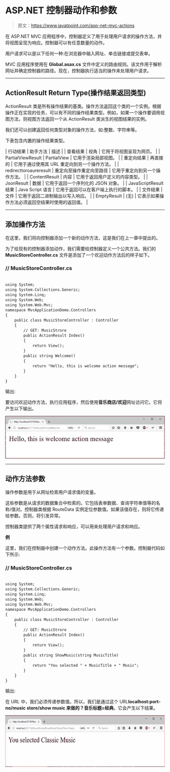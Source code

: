 # ASP.NET 控制器动作和参数

> 原文：<https://www.javatpoint.com/asp-net-mvc-actions>

在 ASP.NET MVC 应用程序中，控制器定义了用于处理用户请求的操作方法，并将视图呈现为响应。控制器可以有任意数量的动作。

用户请求可以是以下任何一种:在浏览器中输入网址、单击链接或提交表单。

MVC 应用程序使用在 **Global.asax.cs** 文件中定义的路由规则。该文件用于解析网址并确定控制器的路径。现在，控制器执行适当的操作来处理用户请求。

* * *

## ActionResult Return Type(操作结果返回类型)

ActionResult 类是所有操作结果的基类。操作方法返回这个类的一个实例。根据操作正在实现的任务，可以有不同的操作结果类型。例如，如果一个操作要调用视图方法，则视图方法返回一个从 ActionResult 类派生的视图结果的实例。

我们还可以创建返回任何类型对象的操作方法，如:整数、字符串等。

下表包含内置的操作结果类型。

| 行动结果 | 助手方法 | 描述 |
| 查看结果 | 视角 | 它用于将视图呈现为网页。 |
| PartialViewResult | PartialView | 它用于渲染局部视图。 |
| 重定向结果 | 再直接的 | 它用于通过使用其 URL 重定向到另一个操作方法。 |
| redirecttoroaureresult | 重定向至操作重定向至路径 | 它用于重定向到另一个操作方法。 |
| ContentResult | 内容 | 它用于返回用户定义的内容类型。 |
| JsonResult | 数据 | 它用于返回一个序列化的 JSON 对象。 |
| JavaScriptResult 结果 | Java Script 语言 | 它用于返回可以在客户端上执行的脚本。 |
| 文件结果 | 文件 | 它用于返回二进制输出以写入响应。 |
| EmptyResult | (无) | 它表示如果操作方法必须返回空结果时使用的返回值。 |

* * *

## 添加操作方法

在这里，我们将向控制器添加一个新的动作方法，这是我们在上一章中提出的。

为了给现有的控制器添加动作，我们需要给控制器定义一个公共方法。我们的 **MusicStoreController.cs** 文件是添加了一个欢迎动作方法后的样子如下。

### // MusicStoreController.cs

```

using System;
using System.Collections.Generic;
using System.Linq;
using System.Web;
using System.Web.Mvc;
namespace MvcApplicationDemo.Controllers
{
    public class MusicStoreController : Controller
    {
        // GET: MusicStrore
        public ActionResult Index()
        {
            return View();
        }
        public string Welcome()
        {
            return "Hello, this is welcome action message";
        }
    }
}

```

输出:

要访问欢迎动作方法，执行应用程序，然后使用**音乐商店/欢迎**网址访问它。它将产生以下输出。

![ASP Action and parameters 1](img/f53b9e36988b025881badbac44a8dfe3.png)

* * *

## 动作方法参数

操作参数是用于从网址检索用户请求值的变量。

这些参数是从请求的数据集合中检索的。它包括表单数据、查询字符串值等的名称/值对。控制器类根据 RouteData 实例定位参数值。如果该值存在，则将它传递给参数。否则，将引发异常。

控制器类提供了两个属性请求和响应，可以用来处理用户请求和响应。

**例**

这里，我们在控制器中创建一个动作方法。此操作方法有一个参数。控制器代码如下所示:

### // MusicStoreController.cs

```

using System;
using System.Collections.Generic;
using System.Linq;
using System.Web;
using System.Web.Mvc;
namespace MvcApplicationDemo.Controllers
{
    public class MusicStoreController : Controller
    {
        // GET: MusicStrore
        public ActionResult Index()
        {
            return View();
        }
        public string ShowMusic(string MusicTitle)
        {
            return "You selected " + MusicTitle + " Music";
        }
    }
}

```

输出:

在 URL 中，我们必须传递参数值。所以，我们是通过这个 URL**localhost:port-no/music store/show music 来做的？音乐标题=经典**。它会产生以下结果。

![ASP Action and parameters 2](img/b1bbd65699e52742834bd4d38057289c.png)